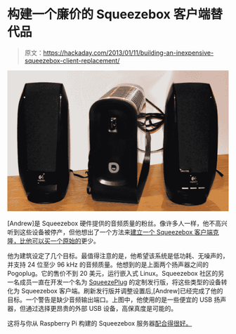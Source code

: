 # 构建一个廉价的 Squeezebox 客户端替代品

> 原文：<https://hackaday.com/2013/01/11/building-an-inexpensive-squeezebox-client-replacement/>

![squeezebox-replacement-built-on-the-cheap](img/6b524038425b6ae932718f3f5b4e6d52.png)

[Andrew]是 Squeezebox 硬件提供的音频质量的粉丝。像许多人一样，他不高兴听到这些设备被停产，但他想出了一个方法来[建立一个 Squeezebox 客户端克隆，比他可以买一个原始的](http://vortexbox.org/content/150-Building-the-VAMP)更少。

他为建筑设定了几个目标。最值得注意的是，他希望该系统是低功耗、无噪声的，并支持 24 位至少 96 kHz 的音频质量。他想到的是上面两个扬声器之间的 Pogoplug。它的售价不到 20 美元，运行嵌入式 Linux。Squeezebox 社区的另一名成员一直在开发一个名为 [SqueezePlug](http://www.squeezeplug.de/) 的定制发行版，将这些类型的设备转化为 Squeezebox 客户端。刷新发行版并调整设置后,[Andrew]已经完成了他的目标。一个警告是缺少音频输出端口。上图中，他使用的是一些便宜的 USB 扬声器，但通过选择更昂贵的外部 USB 设备，高保真度是可能的。

这将与你从 Raspberry Pi 构建的 Squeezebox 服务器[配合得很好。](http://hackaday.com/2012/12/26/raspberry-pi-used-as-a-squeezebox-server/)